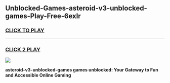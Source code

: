 
## Unblocked-Games-asteroid-v3-unblocked-games-Play-Free-6exlr
<h3>
<a href="https://premium76.site?title=asteroid-v3-unblocked-games&ref=15A">CLICK TO PLAY</a></h3>
<hr>

<h3>
<a href="https://premium76.site?title=asteroid-v3-unblocked-games&ref=15A">CLICK 2 PLAY</a>
  
</h3>

<a href="https://premium76.site?title=asteroid-v3-unblocked-games&ref=15A"><img src="https://clearcache.store/games.png"></a>


**asteroid-v3-unblocked-games games unblocked: Your Gateway to Fun and Accessible Online Gaming**
